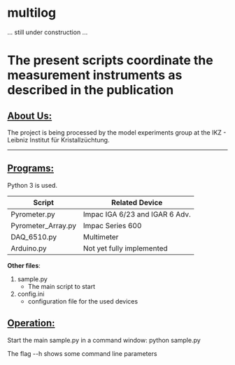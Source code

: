 # multilog
 ... still under construction ...

# The present scripts coordinate the measurement instruments as described in the publication

## <u>About Us:</u>
The project is being processed by the model experiments group at the IKZ - Leibniz Institut für Kristallzüchtung.

---
## <u>Programs:</u>
Python 3 is used.

Script	    		|	 Related Device  
--------------------|------------------------
Pyrometer.py        |    Impac IGA 6/23 and IGAR 6 Adv.
Pyrometer_Array.py  |    Impac Series 600  
DAQ_6510.py         |    Multimeter 
Arduino.py          |    Not yet fully implemented

__Other files__:    
1. sample.py
    * The main script to start
2. config.ini 
    * configuration file for the used devices

## <u> Operation: </u>

Start the main sample.py in a command window:
python sample.py

The flag --h shows some command line parameters
